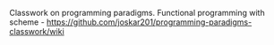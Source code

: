 Classwork on programming paradigms.
Functional programming with scheme - https://github.com/joskar201/programming-paradigms-classwork/wiki
